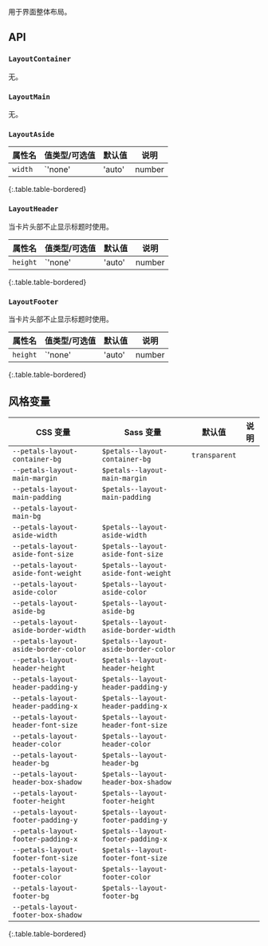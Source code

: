 用于界面整体布局。

## API

### `LayoutContainer`

无。

### `LayoutMain`

无。

### `LayoutAside`

| 属性名 | 值类型/可选值 | 默认值 | 说明 |
| --- | --- | --- | --- |
| `width` | `'none' | 'auto' | number | string` | - |  |
{:.table.table-bordered}

### `LayoutHeader`

当卡片头部不止显示标题时使用。

| 属性名 | 值类型/可选值 | 默认值 | 说明 |
| --- | --- | --- | --- |
| `height` | `'none' | 'auto' | number | string` | - |  |
{:.table.table-bordered}

### `LayoutFooter`

当卡片头部不止显示标题时使用。

| 属性名 | 值类型/可选值 | 默认值 | 说明 |
| --- | --- | --- | --- |
| `height` | `'none' | 'auto' | number | string` | - |  |
{:.table.table-bordered}

## 风格变量

| CSS 变量 | Sass 变量 | 默认值 | 说明 |
| --- | --- | --- | --- |
| `--petals-layout-container-bg` | `$petals--layout-container-bg` | `transparent` |  |
| `--petals-layout-main-margin` | `$petals--layout-main-margin` |  |  |
| `--petals-layout-main-padding` | `$petals--layout-main-padding` |  |  |
| `--petals-layout-main-bg` |  |  |  |
| `--petals-layout-aside-width` | `$petals--layout-aside-width` |  |  |
| `--petals-layout-aside-font-size` | `$petals--layout-aside-font-size` |  |  |
| `--petals-layout-aside-font-weight` | `$petals--layout-aside-font-weight` |  |  |
| `--petals-layout-aside-color` | `$petals--layout-aside-color` |  |  |
| `--petals-layout-aside-bg` | `$petals--layout-aside-bg` |  |  |
| `--petals-layout-aside-border-width` | `$petals--layout-aside-border-width` |  |  |
| `--petals-layout-aside-border-color` | `$petals--layout-aside-border-color` |  |  |
| `--petals-layout-header-height` | `$petals--layout-header-height` |  |  |
| `--petals-layout-header-padding-y` | `$petals--layout-header-padding-y` |  |  |
| `--petals-layout-header-padding-x` | `$petals--layout-header-padding-x` |  |  |
| `--petals-layout-header-font-size` | `$petals--layout-header-font-size` |  |  |
| `--petals-layout-header-color` | `$petals--layout-header-color` |  |  |
| `--petals-layout-header-bg` | `$petals--layout-header-bg` |  |  |
| `--petals-layout-header-box-shadow` | `$petals--layout-header-box-shadow` |  |  |
| `--petals-layout-footer-height` | `$petals--layout-footer-height` |  |  |
| `--petals-layout-footer-padding-y` | `$petals--layout-footer-padding-y` |  |  |
| `--petals-layout-footer-padding-x` | `$petals--layout-footer-padding-x` |  |  |
| `--petals-layout-footer-font-size` | `$petals--layout-footer-font-size` |  |  |
| `--petals-layout-footer-color` | `$petals--layout-footer-color` |  |  |
| `--petals-layout-footer-bg` | `$petals--layout-footer-bg` |  |  |
| `--petals-layout-footer-box-shadow` |  |  |  |
{:.table.table-bordered}
